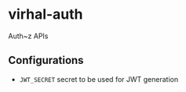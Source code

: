 # virhal-auth
Auth~z APIs


## Configurations

-   `JWT_SECRET` secret to be used for JWT generation
